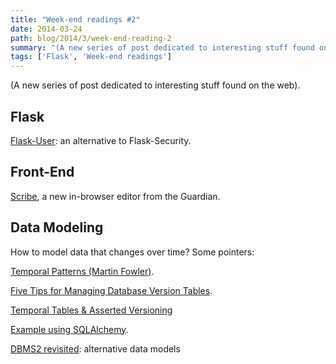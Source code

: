 ```yaml
---
title: "Week-end readings #2"
date: 2014-03-24
path: blog/2014/3/week-end-reading-2
summary: "(A new series of post dedicated to interesting stuff found on the web)."
tags: ['Flask', 'Week-end readings']
---
```


(A new series of post dedicated to interesting stuff found on the web).

## Flask 

[Flask-User](https://github.com/lingthio/Flask-User): an alternative to Flask-Security.

## Front-End

[Scribe](https://github.com/guardian/scribe), a new in-browser editor from the Guardian.

## Data Modeling

How to model data that changes over time? Some pointers:

[Temporal Patterns (Martin Fowler)](http://martinfowler.com/eaaDev/timeNarrative.html).

[Five Tips for Managing Database Version Tables](http://esj.com/articles/2011/03/01/five-tips-managing-version-tables.aspx).

[Temporal Tables & Asserted Versioning](http://www.assertedversioning.com/TemporalTables.asp)

[Example using SQLAlchemy](https://bitbucket.org/zzzeek/sqlalchemy/wiki/UsageRecipes/GlobalFilter).

[DBMS2 revisited](http://www.dbms2.com/2014/03/23/dbms2-revisited/): alternative data models
